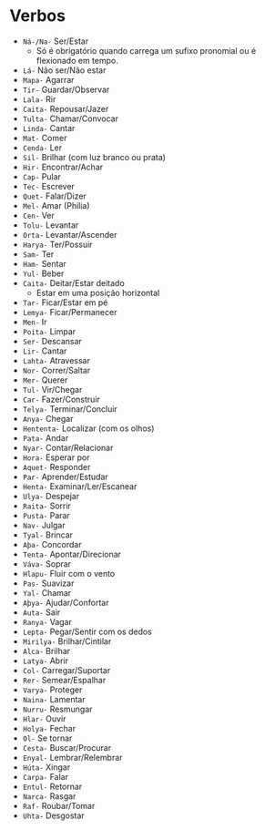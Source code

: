 # Verbos

-   `Ná-/Na-` Ser/Estar
    -   Só é obrigatório quando carrega um sufixo pronomial ou é flexionado em tempo.
-   `Lá-` Não ser/Não estar
-   `Mapa-` Agarrar
-   `Tir-` Guardar/Observar
-   `Lala-` Rir
-   `Caita-` Repousar/Jazer
-   `Tulta-` Chamar/Convocar
-   `Linda-` Cantar
-   `Mat-` Comer
-   `Cenda-` Ler
-   `Sil-` Brilhar (com luz branco ou prata)
-   `Hir-` Encontrar/Achar
-   `Cap-` Pular
-   `Tec-` Escrever
-   `Quet-` Falar/Dizer
-   `Mel-` Amar (Philia)
-   `Cen-` Ver
-   `Tolu-` Levantar
-   `Orta-` Levantar/Ascender
-   `Harya-` Ter/Possuir
-   `Sam-` Ter
-   `Ham-` Sentar
-   `Yul-` Beber
-   `Caita-` Deitar/Estar deitado
    -   Estar em uma posição horizontal
-   `Tar-` Ficar/Estar em pé
-   `Lemya-` Ficar/Permanecer
-   `Men-` Ir
-   `Poita-` Limpar
-   `Ser-` Descansar
-   `Lir-` Cantar
-   `Lahta-` Atravessar
-   `Nor-` Correr/Saltar
-   `Mer-` Querer
-   `Tul-` Vir/Chegar
-   `Car-` Fazer/Construir
-   `Telya-` Terminar/Concluir
-   `Anya-` Chegar
-   `Hententa-` Localizar (com os olhos)
-   `Pata-` Andar
-   `Nyar-` Contar/Relacionar
-   `Hora-` Esperar por
-   `Aquet-` Responder
-   `Par-` Aprender/Estudar
-   `Henta-` Examinar/Ler/Escanear
-   `Ulya-` Despejar
-   `Raita-` Sorrir
-   `Pusta-` Parar
-   `Nav-` Julgar
-   `Tyal-` Brincar
-   `Aþa-` Concordar
-   `Tenta-` Apontar/Direcionar
-   `Váva-` Soprar
-   `Hlapu-` Fluir com o vento
-   `Pas-` Suavizar
-   `Yal-` Chamar
-   `Aþya-` Ajudar/Confortar
-   `Auta-` Sair
-   `Ranya-` Vagar
-   `Lepta-` Pegar/Sentir com os dedos
-   `Mirilya-` Brilhar/Cintilar
-   `Alca-` Brilhar
-   `Latya-` Abrir
-   `Col-` Carregar/Suportar
-   `Rer-` Semear/Espalhar
-   `Varya-` Proteger
-   `Naina-` Lamentar
-   `Nurru-` Resmungar
-   `Hlar-` Ouvir
-   `Holya-` Fechar
-   `Ol-` Se tornar
-   `Cesta-` Buscar/Procurar
-   `Enyal-` Lembrar/Relembrar
-   `Húta-` Xingar
-   `Carpa-` Falar
-   `Entul-` Retornar
-   `Narca-` Rasgar
-   `Raf-` Roubar/Tomar
-   `Uhta-` Desgostar
